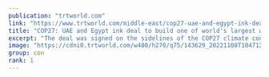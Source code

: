 ```yaml
---
publication: "trtworld.com"
link: "https://www.trtworld.com/middle-east/cop27-uae-and-egypt-ink-deal-to-build-one-of-world-s-largest-wind-farms-62352"
title: "COP27: UAE and Egypt ink deal to build one of world's largest wind farms"
excerpt: "The deal was signed on the sidelines of the COP27 climate conference in Sharm El Sheikh."
image: "https://cdni0.trtworld.com/w480/h270/q75/143629_20221108T104712Z_1367868053_RC2MHX9L9J71_RTRMADP_3_CLIMATEUN_1667907695743.JPG"
group: con
rank: 1
---
```

